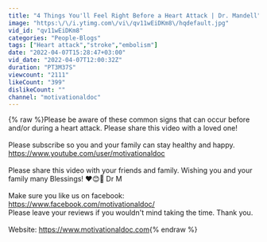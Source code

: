 ```yaml
---
title: "4 Things You'll Feel Right Before a Heart Attack | Dr. Mandell"
image: "https:\/\/i.ytimg.com\/vi\/qv11wEiDKm8\/hqdefault.jpg"
vid_id: "qv11wEiDKm8"
categories: "People-Blogs"
tags: ["Heart attack","stroke","embolism"]
date: "2022-04-07T15:28:47+03:00"
vid_date: "2022-04-07T12:00:32Z"
duration: "PT3M37S"
viewcount: "2111"
likeCount: "399"
dislikeCount: ""
channel: "motivationaldoc"
---
```

{% raw %}Please be aware of these common signs that can occur before and/or during a heart attack. Please share this video with a loved one!  <br /><br />Please subscribe so you and your family can stay healthy and happy.   <a rel="nofollow" target="blank" href="https://www.youtube.com/user/motivationaldoc">https://www.youtube.com/user/motivationaldoc</a><br /><br />Please share this video with your friends and family.  Wishing you and your family many Blessings!  ❤️😊🙏 Dr M<br /><br />Make sure you like us on facebook:   <a rel="nofollow" target="blank" href="https://www.facebook.com/motivationaldoc/">https://www.facebook.com/motivationaldoc/</a><br />Please leave your reviews if you wouldn't mind taking the time.  Thank you.<br /><br />Website:  <a rel="nofollow" target="blank" href="https://www.motivationaldoc.com">https://www.motivationaldoc.com</a>{% endraw %}
